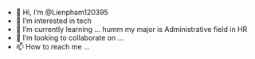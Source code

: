 - 👋 Hi, I’m @Lienpham120395
- 👀 I’m interested in tech
- 🌱 I’m currently learning ... humm my major is Administrative field in HR 
- 💞️ I’m looking to collaborate on ...
- 📫 How to reach me ...

<!---
Lienpham120395/Lienpham120395 is a ✨ special ✨ repository because its `README.md` (this file) appears on your GitHub profile.
You can click the Preview link to take a look at your changes.
--->

